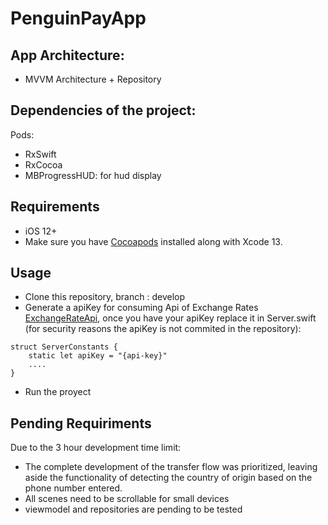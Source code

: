# PenguinPayApp

## App Architecture:
- MVVM Architecture + Repository 

## Dependencies of the project:
Pods:
- RxSwift
- RxCocoa
- MBProgressHUD: for hud display

## Requirements

- iOS 12+
- Make sure you have [Cocoapods](https://cocoapods.org) installed along with Xcode 13.

## Usage
- Clone this repository, branch : develop
- Generate a apiKey for consuming Api of Exchange Rates [ExchangeRateApi](http://openexchangerates.org/), once you have your apiKey replace it in Server.swift (for security reasons the apiKey is not commited in the repository):

```
struct ServerConstants {
    static let apiKey = "{api-key}"
    ....
}
```

- Run the proyect

## Pending Requiriments

Due to the 3 hour development time limit:
- The complete development of the transfer flow was prioritized, leaving aside the functionality of detecting the country of origin based on the phone number entered.
- All scenes need to be scrollable for small devices
- viewmodel and repositories are pending to be tested
